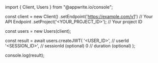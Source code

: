 import { Client, Users } from "@appwrite.io/console";

const client = new Client()
    .setEndpoint('https://example.com/v1') // Your API Endpoint
    .setProject('<YOUR_PROJECT_ID>'); // Your project ID

const users = new Users(client);

const result = await users.createJWT(
    '<USER_ID>', // userId
    '<SESSION_ID>', // sessionId (optional)
    0 // duration (optional)
);

console.log(result);
